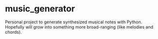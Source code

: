 # music_generator
Personal project to generate synthesized musical notes with Python. Hopefully will grow into something more broad-ranging (like melodies and chords).
